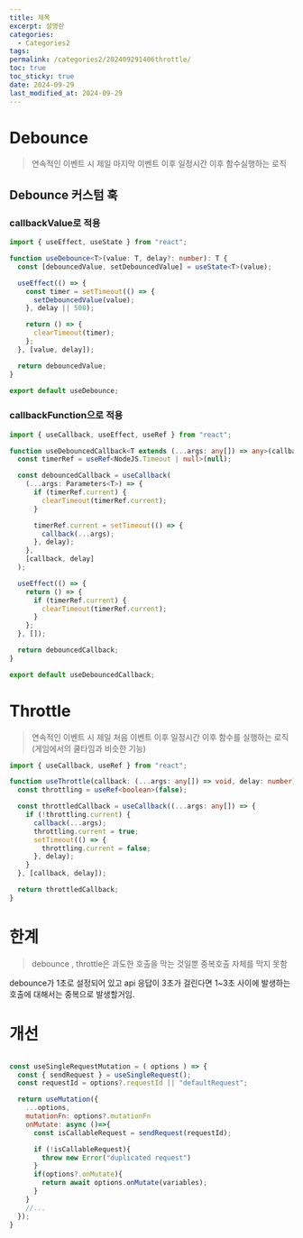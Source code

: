 ```yaml
---
title: 제목
excerpt: 설명란
categories:
  - Categories2
tags: 
permalink: /categories2/202409291406throttle/
toc: true
toc_sticky: true
date: 2024-09-29
last_modified_at: 2024-09-29
---
```

# Debounce
> 연속적인 이벤트 시 제일 마지막 이벤트 이후 일정시간 이후 함수실행하는 로직
## Debounce 커스텀 훅

### callbackValue로 적용
```ts
import { useEffect, useState } from "react";

function useDebounce<T>(value: T, delay?: number): T {
  const [debouncedValue, setDebouncedValue] = useState<T>(value);

  useEffect(() => {
    const timer = setTimeout(() => {
      setDebouncedValue(value);
    }, delay || 500);

    return () => {
      clearTimeout(timer);
    };
  }, [value, delay]);

  return debouncedValue;
}

export default useDebounce;

```

### callbackFunction으로 적용
```ts
import { useCallback, useEffect, useRef } from "react";

function useDebouncedCallback<T extends (...args: any[]) => any>(callback: T, delay: number) {
  const timerRef = useRef<NodeJS.Timeout | null>(null);

  const debouncedCallback = useCallback(
    (...args: Parameters<T>) => {
      if (timerRef.current) {
        clearTimeout(timerRef.current);
      }

      timerRef.current = setTimeout(() => {
        callback(...args);
      }, delay);
    },
    [callback, delay]
  );

  useEffect(() => {
    return () => {
      if (timerRef.current) {
        clearTimeout(timerRef.current);
      }
    };
  }, []);

  return debouncedCallback;
}

export default useDebouncedCallback;

```

# Throttle
> 연속적인 이벤트 시 제일 처음 이벤트 이후 일정시간 이후 함수를 실행하는 로직
> (게임에서의 쿨타임과 비슷한 기능)

```ts
import { useCallback, useRef } from "react";

function useThrottle(callback: (...args: any[]) => void, delay: number) {
  const throttling = useRef<boolean>(false);

  const throttledCallback = useCallback((...args: any[]) => {
    if (!throttling.current) {
      callback(...args);
      throttling.current = true;
      setTimeout(() => {
        throttling.current = false;
      }, delay);
    }
  }, [callback, delay]);

  return throttledCallback;
}

```



# 한계
> debounce , throttle은 과도한 호출을 막는 것일뿐 중복호출 자체를 막지 못함

debounce가 1초로 설정되어 있고 api 응답이 3초가 걸린다면 1~3초 사이에 발생하는 호출에 대해서는 중복으로 발생할거임.

# 개선
```js

const useSingleRequestMutation = ( options ) => {
  const { sendRequest } = useSingleRequest();
  const requestId = options?.requestId || "defaultRequest";

  return useMutation({
    ...options,
    mutationFn: options?.mutationFn
    onMutate: async ()=>{
      const isCallableRequest = sendRequest(requestId);

      if (!isCallableRequest){
        throw new Error("duplicated request")
      }
      if(options?.onMutate){
        return await options.onMutate(variables);
      }
    }
    //...
  });
}





```